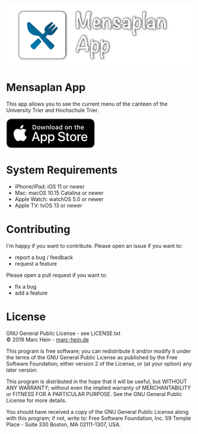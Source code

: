 <p align="center">
  <img src="./images/banner.png">
</p>

# Mensaplan App
This app allows you to see the current menu of the canteen of the University Trier and Hochschule Trier.

[<img src="./images/as.svg">](https://apps.apple.com/de/app/mensaplan-trier/id1484281036)



# System Requirements
- iPhone/iPad: iOS 11 or newer
- Mac: macOS 10.15 Catalina or newer
- Apple Watch: watchOS 5.0 or newer
- Apple TV: tvOS 13 or newer


# Contributing
I'm happy if you want to contribute. Please open an issue if you want to:
- report a bug / feedback
- request a feature

Please open a pull request if you want to:
- fix a bug
- add a feature


# License
GNU General Public License - see LICENSE.txt  
© 2019 Marc Hein - [marc-hein.de ](https://marc-hein.de) 

This program is free software; you can redistribute it and/or modify it under the terms of the GNU General Public License as published by the Free Software Foundation; either version 2 of the License, or (at your option) any later version.

This program is distributed in the hope that it will be useful, but WITHOUT ANY WARRANTY; without even the implied warranty of MERCHANTABILITY or FITNESS FOR A PARTICULAR PURPOSE. See the GNU General Public License for more details.

You should have received a copy of the GNU General Public License along with this program; if not, write to: Free Software Foundation, Inc. 59 Temple Place - Suite 330 Boston, MA 02111-1307, USA.
